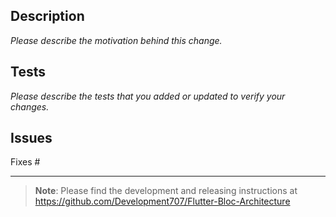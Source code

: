 ## Description

_Please describe the motivation behind this change._

## Tests

_Please describe the tests that you added or updated to verify your changes._

## Issues

Fixes #

---

> **Note**: Please find the development and releasing instructions at https://github.com/Development707/Flutter-Bloc-Architecture
